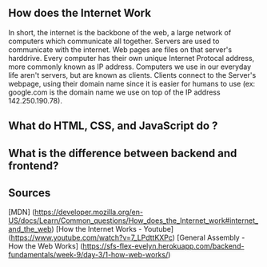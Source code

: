 ## How does the Internet Work
In short, the internet is the backbone of the web, a large network of computers which communicate all together. Servers are used to communicate with the internet. Web pages are files on that server's harddrive. Every computer has their own unique Internet Protocal address, more commonly known as IP address. Computers we use in our everyday life aren't servers, but are known as clients. Clients connect to the Server's webpage, using their domain name since it is easier for humans to use (ex: google.com is the domain name we use on top of the IP address 142.250.190.78). 

## What do HTML, CSS, and JavaScript do ?

## What is the difference between backend and frontend?

## Sources
[MDN] (https://developer.mozilla.org/en-US/docs/Learn/Common_questions/How_does_the_Internet_work#internet_and_the_web)
[How the Internet Works - Youtube] (https://www.youtube.com/watch?v=7_LPdttKXPc)
[General Assembly - How the Web Works] (https://sfs-flex-evelyn.herokuapp.com/backend-fundamentals/week-9/day-3/1-how-web-works/)